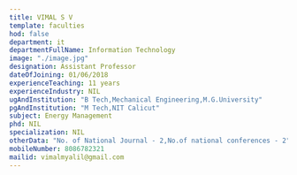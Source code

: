 ```yaml
---
title: VIMAL S V
template: faculties
hod: false
department: it
departmentFullName: Information Technology
image: "./image.jpg"
designation: Assistant Professor
dateOfJoining: 01/06/2018
experienceTeaching: 11 years
experienceIndustry: NIL
ugAndInstitution: "B Tech,Mechanical Engineering,M.G.University"
pgAndInstitution: "M Tech,NIT Calicut"
subject: Energy Management
phd: NIL
specialization: NIL
otherData: "No. of National Journal - 2,No.of national conferences - 2"
mobileNumber: 8086782321
mailid: vimalmyalil@gmail.com
---
```


